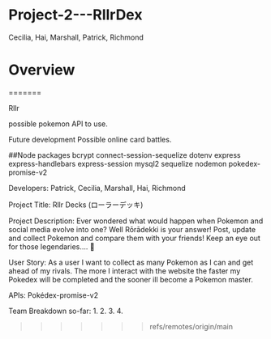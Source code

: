 # Project-2---RllrDex
Cecilia, Hai, Marshall, Patrick, Richmond

# Overview
=======

Rllr

possible pokemon API to use.


Future development
Possible online card battles.

##Node packages
bcrypt
connect-session-sequelize
dotenv
express
express-handlebars
express-session
mysql2
sequelize
nodemon
pokedex-promise-v2


Developers: Patrick, Cecilia, Marshall, Hai, Richmond

Project Title: Rllr Decks (ローラーデッキ)

Project Description: Ever wondered what would happen when Pokemon and social media evolve into one? Well  Rōrādekki is your answer! Post, update and collect Pokemon and compare them with your friends! Keep an eye out for those legendaries…. 👀

User Story: As a user I want to collect as many Pokemon as I can and get ahead of my rivals. The more I interact with the website the faster my Pokedex will be completed and the sooner ill become a Pokemon master. 

APIs: Pokédex-promise-v2

Team Breakdown so-far: 
1.
2.
3.
4.
>>>>>>> refs/remotes/origin/main
